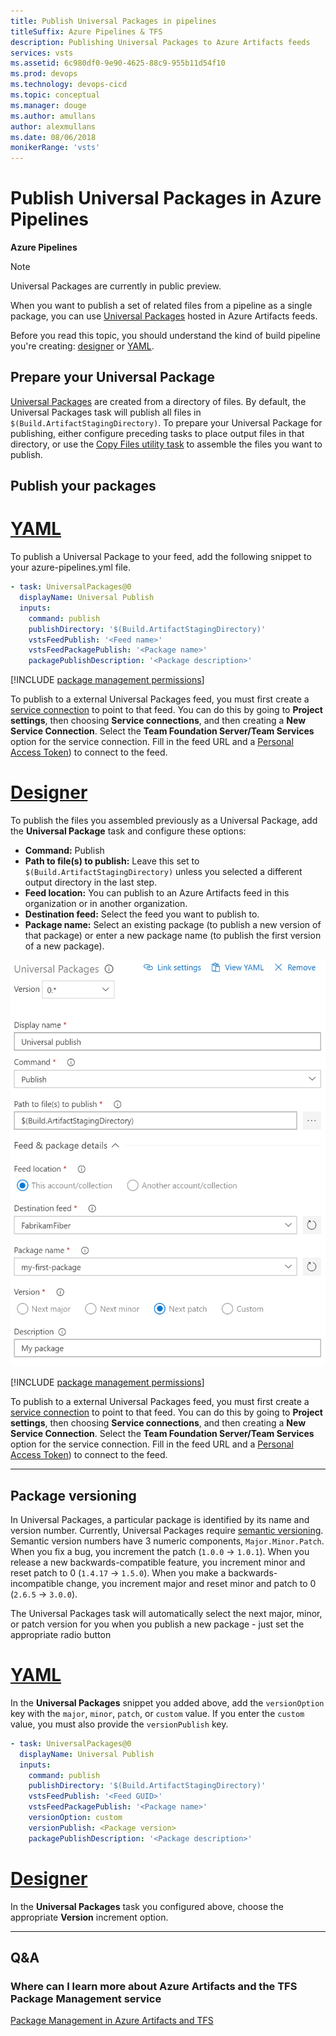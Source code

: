 ```yaml
---
title: Publish Universal Packages in pipelines
titleSuffix: Azure Pipelines & TFS
description: Publishing Universal Packages to Azure Artifacts feeds
services: vsts
ms.assetid: 6c980df0-9e90-4625-88c9-955b11d54f10
ms.prod: devops
ms.technology: devops-cicd
ms.topic: conceptual
ms.manager: douge
ms.author: amullans
author: alexmullans
ms.date: 08/06/2018
monikerRange: 'vsts'
---
```


# Publish Universal Packages in Azure Pipelines

**Azure Pipelines**

> [!NOTE]
> Universal Packages are currently in public preview.

When you want to publish a set of related files from a pipeline as a single package, you can use [Universal Packages](../../artifacts/quickstarts/universal-packages.md) hosted in Azure Artifacts feeds.

Before you read this topic, you should understand the kind of build pipeline you're creating: [designer](../get-started-designer.md) or [YAML](../get-started-yaml.md).

## Prepare your Universal Package

[Universal Packages](../../artifacts/quickstarts/universal-packages.md) are created from a directory of files. By default, the Universal Packages task will publish all files in `$(Build.ArtifactStagingDirectory)`. To prepare your Universal Package for publishing, either configure preceding tasks to place output files in that directory, or use the [Copy Files utility task](../tasks/utility/copy-files.md) to assemble the files you want to publish.

<a name="publish-packages"></a>

## Publish your packages

# [YAML](#tab/yaml)

To publish a Universal Package to your feed, add the following snippet to your azure-pipelines.yml file.

```yaml
- task: UniversalPackages@0
  displayName: Universal Publish
  inputs:
    command: publish
    publishDirectory: '$(Build.ArtifactStagingDirectory)'
    vstsFeedPublish: '<Feed name>'
    vstsFeedPackagePublish: '<Package name>'
    packagePublishDescription: '<Package description>'

```

[!INCLUDE [package management permissions](_shared/package-management-permissions-for-yaml-build.md)]

To publish to a external Universal Packages feed, you must first create a [service connection](../library/service-endpoints.md) to point to that feed. You can do this by going to **Project settings**, then choosing **Service connections**, and then creating a **New Service Connection**. Select the **Team Foundation Server/Team Services** option for the service connection. Fill in the feed URL and a [Personal Access Token](../..//organizations/accounts/use-personal-access-tokens-to-authenticate.md)) to connect to the feed.

# [Designer](#tab/designer)

To publish the files you assembled previously as a Universal Package, add the **Universal Package** task and configure these options:

- **Command:** Publish
- **Path to file(s) to publish:** Leave this set to `$(Build.ArtifactStagingDirectory)` unless you selected a different output directory in the last step.
- **Feed location:** You can publish to an Azure Artifacts feed in this organization or in another organization.
- **Destination feed:** Select the feed you want to publish to.
- **Package name:** Select an existing package (to publish a new version of that package) or enter a new package name (to publish the first version of a new package).

![Example Universal Packages build step screenshot](_img/universal-packages/publish.png)

[!INCLUDE [package management permissions](_shared/package-management-permissions-for-web-build.md)]

To publish to a external Universal Packages feed, you must first create a [service connection](../library/service-endpoints.md) to point to that feed. You can do this by going to **Project settings**, then choosing **Service connections**, and then creating a **New Service Connection**. Select the **Team Foundation Server/Team Services** option for the service connection. Fill in the feed URL and a [Personal Access Token](../..//organizations/accounts/use-personal-access-tokens-to-authenticate.md)) to connect to the feed.

---

<a name="package-versioning"></a>

## Package versioning

In Universal Packages, a particular package is identified by its name and version number. Currently, Universal Packages require [semantic versioning](https://semver.org). Semantic version numbers have 3 numeric components, `Major.Minor.Patch`. When you fix a bug, you increment the patch (`1.0.0` → `1.0.1`). When you release a new backwards-compatible feature, you increment minor and reset patch to 0 (`1.4.17` → `1.5.0`). When you make a backwards-incompatible change, you increment major and reset minor and patch to 0 (`2.6.5` → `3.0.0`).

The Universal Packages task will automatically select the next major, minor, or patch version for you when you publish a new package - just set the appropriate radio button 

# [YAML](#tab/yaml)

In the **Universal Packages** snippet you added above, add the `versionOption` key with the `major`, `minor`, `patch`, or `custom` value. If you enter the `custom` value, you must also provide the `versionPublish` key.

```yaml
- task: UniversalPackages@0
  displayName: Universal Publish
  inputs:
    command: publish
    publishDirectory: '$(Build.ArtifactStagingDirectory)'
    vstsFeedPublish: '<Feed GUID>'
    vstsFeedPackagePublish: '<Package name>'
    versionOption: custom
    versionPublish: <Package version>
    packagePublishDescription: '<Package description>'
```

# [Designer](#tab/designer)

In the **Universal Packages** task you configured above, choose the appropriate **Version** increment option.

---

## Q&A

### Where can I learn more about Azure Artifacts and the TFS Package Management service

[Package Management in Azure Artifacts and TFS](../../artifacts/index.md)